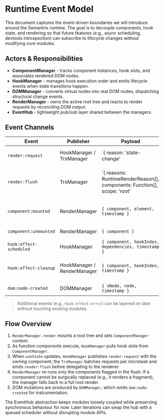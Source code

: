 # Runtime Event Model

This document captures the event-driven boundaries we will introduce around the Semantrix runtime. The goal is to decouple components, hook state, and rendering so that future features (e.g., async scheduling, devtools introspection) can subscribe to lifecycle changes without modifying core modules.

## Actors & Responsibilities

- **ComponentManager** - tracks component instances, hook slots, and associates rendered DOM nodes.
- **HookManager** - manages hook execution order and emits lifecycle events when state transitions happen.
- **DOMManager** - converts virtual nodes into real DOM nodes, dispatching structural change events.
- **RenderManager** - owns the active root tree and reacts to render requests by reconciling DOM output.
- **EventHub** - lightweight pub/sub layer shared between the managers.

## Event Channels

| Event | Publisher | Payload | Consumers | Purpose |
|-------|-----------|---------|-----------|---------|
| `render:request` | HookManager / TrxManager | `{ reason: 'state-change' | 'external' | 'effect', component?: Function | null, timestamp: number }` | TrxManager | Adds a render to the microtask queue (scoped to component when provided) |
| `render:flush` | TrxManager | `{ reasons: RuntimeRenderReason[], components: Function[], scope: 'root' | 'components', timestamp: number, duration: number }` | RenderManager, tooling | Signals when queued renders are flushed |
| `component:mounted` | RenderManager | `{ component, element, timestamp }` | Tooling | Observes first mount of a function component |
| `component:unmounted` | RenderManager | `{ component }` | HookManager, tooling | Allows cleanup on teardown |
| `hook:effect-scheduled` | HookManager | `{ component, hookIndex, dependencies, timestamp }` | Tooling | Traces effect registrations |
| `hook:effect-cleanup` | HookManager / RenderManager | `{ component, hookIndex, timestamp }` | Tooling | Tracks effect disposal before re-run or unmount |
| `dom:node-created` | DOMManager | `{ vNode, node, timestamp }` | Tooling | Trace DOM hydration |

> Additional events (e.g., `hook:effect-error`) can be layered on later without touching existing modules.

## Flow Overview

1. `RenderManager.render` mounts a root tree and sets `ComponentManager` context.
2. As function components execute, `HookManager` pulls hook slots from `ComponentManager`.
3. When `useState` updates, `HookManager` publishes `render:request` with the owning component; the `TrxManager` batches requests per microtask and emits `render:flush` before delegating to the renderer.
4. `RenderManager` re-runs only the components flagged in the flush. If a component cannot be surgically replaced (e.g., it renders a fragment), the manager falls back to a full root render.
5. DOM mutations are produced by `DOMManager`, which emits `dom:node-created` for instrumentation.

The EventHub abstraction keeps modules loosely coupled while preserving synchronous behaviour for now. Later iterations can swap the hub with a queued scheduler without disrupting module APIs.


